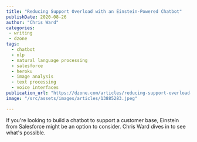 ```yaml
---
title: "Reducing Support Overload with an Einstein-Powered Chatbot"
publishDate: 2020-08-26
author: "Chris Ward"
categories:
 - writing
 - dzone
tags:
  - chatbot
  - nlp
  - natural language processing
  - salesforce
  - heroku
  - image analysis
  - text processing
  - voice interfaces
publication_url: "https://dzone.com/articles/reducing-support-overload-with-an-einstein-powered"
image: "/src/assets/images/articles/13885283.jpeg"

---
```

If you're looking to build a chatbot to support a customer base, Einstein from Salesforce might be an option to consider. Chris Ward dives in to see what's possible.

